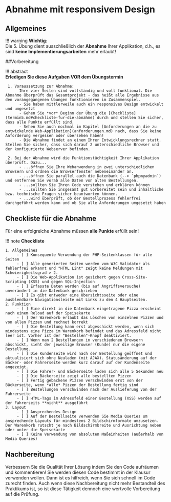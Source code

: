 # Abnahme mit responsivem Design

## Allgemeines

!!! warning
    **Wichtig**:  
    Die 5. Übung dient ausschließlich der **Abnahme** Ihrer Applikation, d.h., es sind **keine Implementierungsarbeiten** mehr erlaubt!

##Vorbereitung

!!! abstract  
    **Erledigen Sie diese Aufgaben VOR dem Übungstermin**

     1. Voraussetzung zur Abnahme:     
          Ihre vier Seiten sind vollständig und voll funktional. Die Abnahme überprüft das Gesamtprojekt - das heißt alle Ergebnisse aus den vorangegangenen Übungen funktionieren im Zusammenspiel.
          - Sie haben mittlerweile auch ein responsives Design entwickelt und umgesetzt
          - Gehen Sie *vor* Beginn der Übung die [Checkliste](termin5.md#checkliste-fur-die-abnahme) durch und stellen Sie sicher, dass alle Punkte erfüllt sind.
          - Sehen Sie auch nochmal im Kapitel [Anforderungen an die zu entwickelnde Web-Applikation](anforderungen.md) nach, dass Sie keine Anforderung vergessen oder übersehen haben!
          - Die Abnahme findet an einem Ihrer Entwicklungsrechner statt. Stellen Sie sicher, dass sich darauf 2 unterschiedliche Browser und der konfigurierte Webserver befinden.    
          
     2. Bei der Abnahme wird die Funktionstüchtigkeit Ihrer Applikation überprüft. Dazu...    
          - ...öffnen Sie Ihre Webanwendung in zwei unterschiedlichen Browsern und ordnen die Browserfenster nebeneinander an.
          - ...öffnen Sie parallel auch die Datenbank (--> `phpmyadmin`) und entfernen Sie vorab alle Daten von alten Bestellungen.
          - ...sollten Sie Ihren Code verstehen und erklären können
          - ...sollten Sie insgesamt gut vorbereitet sein und inhaltliche bzw. technische Fragen sicher beantworten können.
          - ...wird überprüft, ob der Bestellprozess fehlerfrei durchgeführt werden kann und ob Sie alle Anforderungen umgesetzt haben    


## Checkliste für die Abnahme

Für eine erfolgreiche Abnahme müssen **alle Punkte** erfüllt sein!

!!! note
    **Checkliste**

    1. Allgemeines
         - [ ] Konsequente Verwendung der PHP-Seitenklassen für alle Seiten 
         - [ ] Alle generierten Seiten werden vom W3C Validator als fehlerfrei erkannt und "HTML Lint" zeigt keine Meldungen mit Schwierigkeitsgrad > 2.
         - [ ] Die Web-Applikation ist gesichert gegen Cross-Site-Scripting (XSS) und gegen SQL-Injection
         - [ ] Erfasste Daten werden (bis auf Angriffsversuche) unverändert in die Datenbank geschrieben 
         - [ ] Es gibt entweder eine Übersichtsseite oder eine ausblendbare Navigationsleiste mit Links zu den 4 Hauptseiten. 
    2. Funktion 
         - [ ] Eine direkt in die Datenbank eingetragene Pizza erscheint nach einem Reload auf der Speisekarte
         - [ ] Der Warenkorb erlaubt das Löschen von einzelnen Pizzen und von allen Pizzen und rechnet korrekt
         - [ ] Die Bestellung kann erst abgeschickt werden, wenn sich mindestens eine Pizza im Warenkorb befindet und das Adressfeld nicht leer ist. Vorher ist der "Bestellen"-Knopf deaktiviert.
         - [ ] Wenn man 2 Bestellungen in verschiedenen Browsern abschickt, sieht der jeweilige Browser (Kunde) nur die eigene Bestellung.
         - [ ] Die Kundenseite wird nach der Bestellung geöffnet und aktualisiert sich ohne Neuladen (mit AJAX). Statusänderung auf der Bäcker- oder Fahrerseite werden kurz darauf auf der Kundenseite angezeigt.
         - [ ] Die Fahrer- und Bäckerseite laden sich alle 5 Sekunden neu
         - [ ] Die Bäckerseite zeigt alle bestellten Pizzen
         - [ ] Fertig gebackene Pizzen verschwinden erst von der Bäckerseite, wenn *alle* Pizzen der Bestellung fertig sind
         - [ ] Bestellungen verschwinden nach der Auslieferung von der Fahrerseite 
         - [ ] HTML-Tags im Adressfeld einer Bestellung (XSS) werden auf der Fahrerseits **nicht** ausgeführt
    3. Layout
         - [ ] Ansprechendes Design
         - [ ] Auf der Bestellseite verwenden Sie Media Queries um ansprechende Layouts für mindestens 2 Bildschirmformate umzusetzen. Der Warenkorb rutscht je nach Bildschirmbreite und Ausrichtung neben oder unter die Speisekarte
         - [ ] Keine Verwendung von absoluten Maßeinheiten (außerhalb von Media Queries)


## Nachbereitung
Verbessern Sie die Qualität Ihrer Lösung indem Sie den Code aufräumen und kommentieren! Sie werden diesen Code bestimmt in der Klausur verwenden wollen. Dann ist es hilfreich, wenn Sie sich schnell im Code zurecht finden. Auch wenn diese Nachbereitung nicht mehr Bestandteil des Praktikums ist, so ist diese Tätigkeit dennoch eine wertvolle Vorbereitung auf die Prüfung.